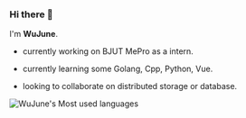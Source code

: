 ### Hi there 👋

<!--
**WuJune/WuJune** is a ✨ _special_ ✨ repository because its `README.md` (this file) appears on your GitHub profile.

Here are some ideas to get you started:

- 🔭 I’m currently working on ...
- 🌱 I’m currently learning ...
- 👯 I’m looking to collaborate on ...
- 🤔 I’m looking for help with ...
- 💬 Ask me about ...
- 📫 How to reach me: ...
- 😄 Pronouns: ...
- ⚡ Fun fact: ...
-->
I'm **WuJune**.

* currently working on BJUT MePro as a intern.

* currently learning some Golang, Cpp, Python, Vue.

* looking to collaborate on distributed storage or database.

![WuJune's Most used languages](https://github-readme-stats.vercel.app/api/top-langs/?username=WuJune&layout=compact&hide_border=true&langs_count=10)
